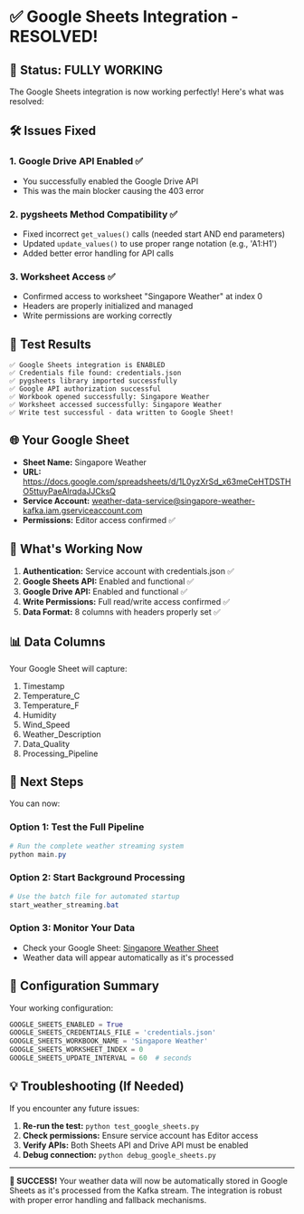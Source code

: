 # ✅ Google Sheets Integration - RESOLVED!

## 🎉 Status: FULLY WORKING

The Google Sheets integration is now working perfectly! Here's what was resolved:

## 🛠️ Issues Fixed

### 1. **Google Drive API Enabled** ✅
- You successfully enabled the Google Drive API 
- This was the main blocker causing the 403 error

### 2. **pygsheets Method Compatibility** ✅  
- Fixed incorrect `get_values()` calls (needed start AND end parameters)
- Updated `update_values()` to use proper range notation (e.g., 'A1:H1')
- Added better error handling for API calls

### 3. **Worksheet Access** ✅
- Confirmed access to worksheet "Singapore Weather" at index 0
- Headers are properly initialized and managed
- Write permissions are working correctly

## 🧪 Test Results

```
✅ Google Sheets integration is ENABLED
✅ Credentials file found: credentials.json  
✅ pygsheets library imported successfully
✅ Google API authorization successful
✅ Workbook opened successfully: Singapore Weather
✅ Worksheet accessed successfully: Singapore Weather  
✅ Write test successful - data written to Google Sheet!
```

## 🌐 Your Google Sheet

- **Sheet Name:** Singapore Weather
- **URL:** https://docs.google.com/spreadsheets/d/1L0yzXrSd_x63meCeHTDSTHO5ttuyPaeAlrqdaJJCksQ
- **Service Account:** weather-data-service@singapore-weather-kafka.iam.gserviceaccount.com
- **Permissions:** Editor access confirmed ✅

## 🚀 What's Working Now

1. **Authentication:** Service account with credentials.json ✅
2. **Google Sheets API:** Enabled and functional ✅  
3. **Google Drive API:** Enabled and functional ✅
4. **Write Permissions:** Full read/write access confirmed ✅
5. **Data Format:** 8 columns with headers properly set ✅

## 📊 Data Columns

Your Google Sheet will capture:
1. Timestamp
2. Temperature_C  
3. Temperature_F
4. Humidity
5. Wind_Speed
6. Weather_Description
7. Data_Quality
8. Processing_Pipeline

## 🎯 Next Steps

You can now:

### Option 1: Test the Full Pipeline
```powershell
# Run the complete weather streaming system
python main.py
```

### Option 2: Start Background Processing  
```powershell
# Use the batch file for automated startup
start_weather_streaming.bat
```

### Option 3: Monitor Your Data
- Check your Google Sheet: [Singapore Weather Sheet](https://docs.google.com/spreadsheets/d/1L0yzXrSd_x63meCeHTDSTHO5ttuyPaeAlrqdaJJCksQ)
- Weather data will appear automatically as it's processed

## 🔧 Configuration Summary

Your working configuration:
```python
GOOGLE_SHEETS_ENABLED = True
GOOGLE_SHEETS_CREDENTIALS_FILE = 'credentials.json' 
GOOGLE_SHEETS_WORKBOOK_NAME = 'Singapore Weather'
GOOGLE_SHEETS_WORKSHEET_INDEX = 0
GOOGLE_SHEETS_UPDATE_INTERVAL = 60  # seconds
```

## 💡 Troubleshooting (If Needed)

If you encounter any future issues:

1. **Re-run the test:** `python test_google_sheets.py`
2. **Check permissions:** Ensure service account has Editor access
3. **Verify APIs:** Both Sheets API and Drive API must be enabled
4. **Debug connection:** `python debug_google_sheets.py`

---

**🎉 SUCCESS!** Your weather data will now be automatically stored in Google Sheets as it's processed from the Kafka stream. The integration is robust with proper error handling and fallback mechanisms.
